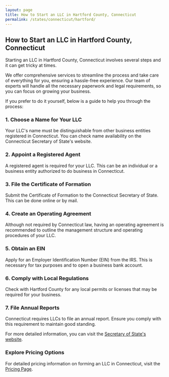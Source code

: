 ```yaml
---
layout: page
title: How to Start an LLC in Hartford County, Connecticut
permalink: /states/connecticut/hartford/
---
```


<h2>How to Start an LLC in Hartford County, Connecticut</h2>

<p>Starting an LLC in Hartford County, Connecticut involves several steps and it can get tricky at times.</p>

<p>We offer comprehensive services to streamline the process and take care of everything for you, ensuring a hassle-free experience. Our team of experts will handle all the necessary paperwork and legal requirements, so you can focus on growing your business.</p>

<p>If you prefer to do it yourself, below is a guide to help you through the process:</p>

<h3>1. Choose a Name for Your LLC</h3>
<p>Your LLC's name must be distinguishable from other business entities registered in Connecticut. You can check name availability on the Connecticut Secretary of State's website.</p>

<h3>2. Appoint a Registered Agent</h3>
<p>A registered agent is required for your LLC. This can be an individual or a business entity authorized to do business in Connecticut.</p>

<h3>3. File the Certificate of Formation</h3>
<p>Submit the Certificate of Formation to the Connecticut Secretary of State. This can be done online or by mail.</p>

<h3>4. Create an Operating Agreement</h3>
<p>Although not required by Connecticut law, having an operating agreement is recommended to outline the management structure and operating procedures of your LLC.</p>

<h3>5. Obtain an EIN</h3>
<p>Apply for an Employer Identification Number (EIN) from the IRS. This is necessary for tax purposes and to open a business bank account.</p>

<h3>6. Comply with Local Regulations</h3>
<p>Check with Hartford County for any local permits or licenses that may be required for your business.</p>

<h3>7. File Annual Reports</h3>
<p>Connecticut requires LLCs to file an annual report. Ensure you comply with this requirement to maintain good standing.</p>

<p>For more detailed information, you can visit the <a href="https://www.sos.connecticut.gov/">Secretary of State's website</a>.</p>

<h3>Explore Pricing Options</h3>
<p>For detailed pricing information on forming an LLC in Connecticut, visit the <a href="{ '/new-pricing/' | relative_url }">Pricing Page</a>.</p>
